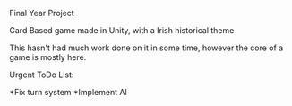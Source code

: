Final Year Project

Card Based game made in Unity, with a Irish historical theme

This hasn't had much work done on it in some time, however the core of a game is mostly here.

Urgent ToDo List:

*Fix turn system
*Implement AI
